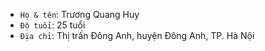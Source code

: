 - `Họ & tên`: Trương Quang Huy 
- `Độ tuổi`: 25 tuổi
- `Địa chỉ`: Thị trấn Đông Anh, huyện Đông Anh, TP. Hà Nội
